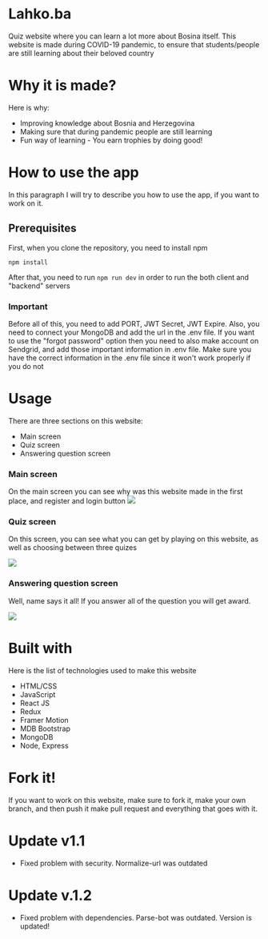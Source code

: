 # Lahko.ba
Quiz website where you can learn a lot more about Bosina itself. This website is made during COVID-19 pandemic, to ensure that students/people are still learning about their beloved country

# Why it is made?

Here is why: 
* Improving knowledge about Bosnia and Herzegovina
* Making sure that during pandemic people are still learning
* Fun way of learning - You earn trophies by doing good!

# How to use the app
In this paragraph I will try to describe you how to use the app, if you want to work on it.

## Prerequisites

First, when you clone the repository, you need to install npm

```npm install```

After that, you need to run ```npm run dev``` in order to run the both client and "backend" servers 

### Important

Before all of this, you need to add PORT, JWT Secret, JWT Expire. Also, you need to connect your MongoDB and add the url in the .env file. If you want to use the "forgot password" option
then you need to also make account on Sendgrid, and add those important information in .env file. Make sure you have the correct information in the .env file since it won't work properly if you do not

# Usage

There are three sections on this website:
* Main screen
* Quiz screen
* Answering question screen

### Main screen 

On the main screen you can see why was this website made in the first place, and register and login button
![](https://media.giphy.com/media/BplHPRyzeg8V5ewcgq/giphy.gif)


### Quiz screen
On this screen, you can see what you can get by playing on this website, as well as choosing between three quizes

![](https://media.giphy.com/media/hadGkvvjRfeXJ1Gdy5/giphy.gif)


### Answering question screen
Well, name says it all! If you answer all of the question you will get award.

![](https://media.giphy.com/media/uoer0Iw5PSCOqITHPd/giphy.gif)

# Built with

Here is the list of technologies used to make this website

* HTML/CSS
* JavaScript
* React JS
* Redux
* Framer Motion
* MDB Bootstrap
* MongoDB
* Node, Express

# Fork it!

If you want to work on this website, make sure to fork it, make your own branch, and then push it make pull request and everything that goes with it. 

# Update v1.1

* Fixed problem with security. Normalize-url was outdated

# Update v.1.2

* Fixed problem with dependencies. Parse-bot was outdated. Version is updated!
